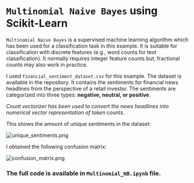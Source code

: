 # `Multinomial Naive Bayes` using Scikit-Learn

`Multinomial Naive Bayes` is a supervised machine learning algorithm which has been used for a classification task in this example. It is suitable for classification with discrete features (e.g., word counts for text classification). It normally requires integer feature counts but, fractional counts may also work in practice.

I used `financial_sentiment_dataset.csv` for this example. The dataset is available in the repository. It contains the sentiments for financial news headlines from the perspective of a retail investor. The sentiments are categorized into three types: __negative, neutral, or positive__.

_Count vectorizer has been used to convert the news headlines into numerical vector representation of token counts_.

This shows the amount of unique sentiments in the dataset:

![unique_sentiments.png](https://github.com/randomaccess2023/MG2023/blob/main/Video%2063/unique_sentiments.png "unique_sentiments.png")

I obtained the following confusion matrix:

![confusion_matrix.png](https://github.com/randomaccess2023/MG2023/blob/main/Video%2063/confusion_matrix.png "confusion_matrix.png")

### The full code is available in `Multinomial_NB.ipynb` file.
